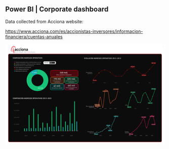 ## Power BI | Corporate dashboard

Data collected from Acciona website:

https://www.acciona.com/es/accionistas-inversores/informacion-financiera/cuentas-anuales

![alt text](Acciona_ing-operativos.png)
